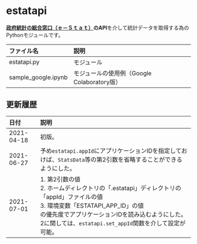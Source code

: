 # estatapi
**[政府統計の総合窓口（ｅ－Ｓｔａｔ）](https://www.e-stat.go.jp/)のAPI**を介して統計データを取得する為のPythonモジュールです。

|ファイル名|説明|
|:-|:-|
|estatapi.py|モジュール|
|sample_google.ipynb|モジュールの使用例（Google Colaboratory版）|

## 更新履歴

|日付|説明|
|:-|:-|
|2021-04-18|初版。|
|2021-06-27|予め`estatapi.appId`にアプリケーションIDを指定しておけば、`StatsData`等の第2引数を省略することができるようにした。|
|2021-07-01|1. 第2引数の値<br />2. ホームディレクトリの「.estatapi」ディレクトリの「appId」ファイルの値<br />3. 環境変数「ESTATAPI_APP_ID」の値<br />の優先度でアプリケーションIDを読み込むようにした。<br />2に関しては、`estatapi.set_appId`関数を介して設定が可能。|
